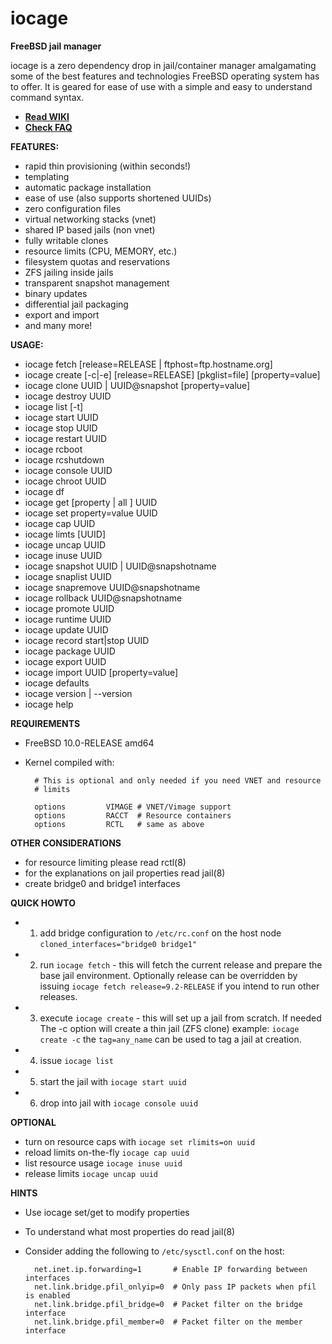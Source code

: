 iocage
======

**FreeBSD jail manager**

iocage is a zero dependency drop in jail/container manager amalgamating some
of the best features and technologies FreeBSD operating system has to offer.
It is geared for ease of use with a simple and easy to understand command syntax.

- **[Read WIKI](https://github.com/pannon/iocage/wiki)**
- **[Check FAQ](https://github.com/pannon/iocage/wiki/FAQ)**

**FEATURES:**
- rapid thin provisioning (within seconds!)
- templating
- automatic package installation
- ease of use (also supports shortened UUIDs)
- zero configuration files
- virtual networking stacks (vnet)
- shared IP based jails (non vnet)
- fully writable clones
- resource limits (CPU, MEMORY, etc.)
- filesystem quotas and reservations
- ZFS jailing inside jails
- transparent snapshot management
- binary updates
- differential jail packaging
- export and import
- and many more!

**USAGE:**
-  iocage fetch [release=RELEASE | ftphost=ftp.hostname.org] 
-  iocage create [-c|-e] [release=RELEASE] [pkglist=file] [property=value]
-  iocage clone UUID | UUID@snapshot [property=value]
-  iocage destroy UUID
-  iocage list [-t]
-  iocage start UUID
-  iocage stop UUID
-  iocage restart UUID
-  iocage rcboot
-  iocage rcshutdown
-  iocage console UUID
-  iocage chroot UUID
-  iocage df
-  iocage get [property | all ] UUID
-  iocage set property=value UUID
-  iocage cap UUID
-  iocage limts [UUID]
-  iocage uncap UUID
-  iocage inuse UUID
-  iocage snapshot UUID | UUID@snapshotname
-  iocage snaplist UUID
-  iocage snapremove UUID@snapshotname
-  iocage rollback UUID@snapshotname
-  iocage promote UUID
-  iocage runtime UUID
-  iocage update UUID
-  iocage record start|stop UUID
-  iocage package UUID
-  iocage export UUID
-  iocage import UUID [property=value]
-  iocage defaults
-  iocage version | --version
-  iocage help

**REQUIREMENTS**
- FreeBSD 10.0-RELEASE amd64
- Kernel compiled with:

        # This is optional and only needed if you need VNET and resource
        # limits

        options         VIMAGE # VNET/Vimage support
        options         RACCT  # Resource containers
        options         RCTL   # same as above

**OTHER CONSIDERATIONS**
- for resource limiting please read rctl(8)
- for the explanations on jail properties read jail(8)
- create bridge0 and bridge1 interfaces 

**QUICK HOWTO**
- 1. add bridge configuration to `/etc/rc.conf` on the host node
   `cloned_interfaces="bridge0 bridge1"`
- 2. run `iocage fetch` - this will fetch the current release and prepare the
   base jail environment. Optionally release can be overridden by issuing 
   `iocage fetch release=9.2-RELEASE` if you intend to run other releases.
- 3. execute `iocage create` - this will set up a jail from scratch. If needed
   The -c option will create a thin jail (ZFS clone) example: `iocage create -c`
   the `tag=any_name` can be used to tag a jail at creation.
- 4. issue `iocage list`
- 5. start the jail with `iocage start uuid`
- 6. drop into jail with `iocage console uuid`

**OPTIONAL**
- turn on resource caps with `iocage set rlimits=on uuid`
- reload limits on-the-fly `iocage cap uuid`
- list resource usage `iocage inuse uuid`
- release limits `iocage uncap uuid`

**HINTS**
- Use iocage set/get to modify properties
- To understand what most properties do read jail(8)
- Consider adding the following to `/etc/sysctl.conf` on the host:

        net.inet.ip.forwarding=1       # Enable IP forwarding between interfaces
        net.link.bridge.pfil_onlyip=0  # Only pass IP packets when pfil is enabled
        net.link.bridge.pfil_bridge=0  # Packet filter on the bridge interface
        net.link.bridge.pfil_member=0  # Packet filter on the member interface
